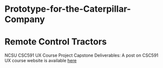 # Prototype-for-the-Caterpillar-Company
# Remote Control Tractors


NCSU CSC591 UX Course Project Capstone Deliverables:
A post on CSC591 UX course website is available [here](http://uxclass.csc.ncsu.edu/2020/05/project-remote-control-tractors-team-2.html)
